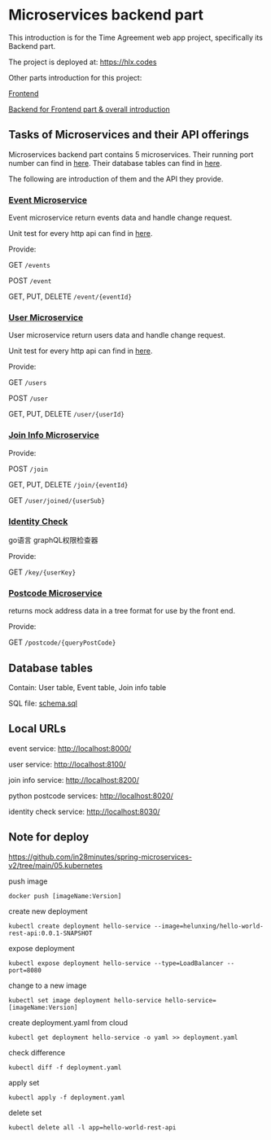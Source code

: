 # Microservices backend part

This introduction is for the Time Agreement web app project,
specifically its Backend part.

The project is deployed at: <https://hlx.codes>

Other parts introduction for this project:

[Frontend](https://github.com/helunxing/heroku-page/tree/release/client)

[Backend for Frontend part & overall introduction](https://github.com/helunxing/heroku-page)

## Tasks of Microservices and their API offerings

Microservices backend part contains 5 microservices.
Their running port number can find in [here](#local-urls).
Their database tables can find in [here](#database-tables).

The following are introduction of them and the API they provide.

### [Event Microservice](./event)

Event microservice return events data and handle change request.

Unit test for every http api can find in [here](./event/req.http).

Provide:

GET `/events`

POST `/event`

GET, PUT, DELETE `/event/{eventId}`

### [User Microservice](./user)

User microservice return users data and handle change request.

Unit test for every http api can find in [here](./user/req.http).

Provide:

GET `/users`

POST `/user`

GET, PUT, DELETE `/user/{userId}`

### [Join Info Microservice](./joinInfo)

Provide:

POST `/join`

GET, PUT, DELETE `/join/{eventId}`

GET `/user/joined/{userSub}`

### [Identity Check](./identityCheck)

go语言 graphQL权限检查器

Provide:

GET `/key/{userKey}`

### [Postcode Microservice](./postcode)

returns mock address data in a tree format for use by the front end.

Provide:

GET `/postcode/{queryPostCode}`

## Database tables

Contain: User table, Event table, Join info table

SQL file: [schema.sql](schema.sql)

## Local URLs

event service: <http://localhost:8000/>

user service: <http://localhost:8100/>

join info service: <http://localhost:8200/>

python postcode services: <http://localhost:8020/>

identity check service: <http://localhost:8030/>

## Note for deploy

<https://github.com/in28minutes/spring-microservices-v2/tree/main/05.kubernetes>

push image

`docker push [imageName:Version]`

create new deployment

`kubectl create deployment hello-service --image=helunxing/hello-world-rest-api:0.0.1-SNAPSHOT`

expose deployment

`kubectl expose deployment hello-service --type=LoadBalancer --port=8080`

change to a new image

`kubectl set image deployment hello-service hello-service=[imageName:Version]`

create deployment.yaml from cloud

`kubectl get deployment hello-service -o yaml >> deployment.yaml`

check difference

`kubectl diff -f deployment.yaml`

apply set

`kubectl apply -f deployment.yaml`

delete set

`kubectl delete all -l app=hello-world-rest-api`
